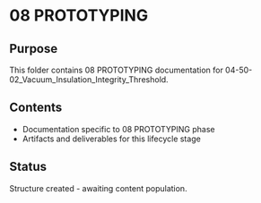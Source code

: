 # 08 PROTOTYPING

## Purpose
This folder contains 08 PROTOTYPING documentation for 04-50-02_Vacuum_Insulation_Integrity_Threshold.

## Contents
- Documentation specific to 08 PROTOTYPING phase
- Artifacts and deliverables for this lifecycle stage

## Status
Structure created - awaiting content population.
